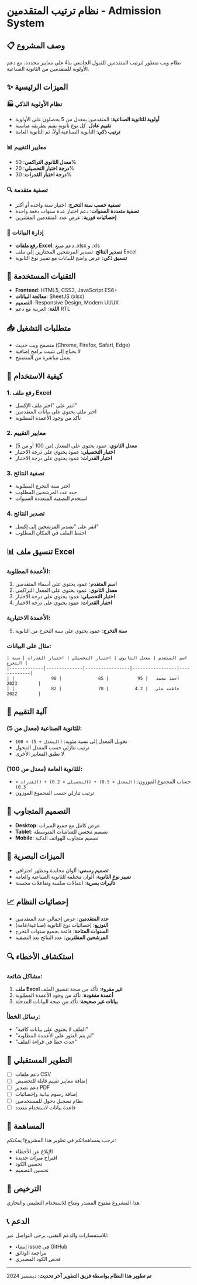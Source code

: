 # نظام ترتيب المتقدمين - Admission System

## 📋 وصف المشروع

نظام ويب متطور لترتيب المتقدمين للقبول الجامعي بناءً على معايير محددة، مع دعم الأولوية للمتقدمين من الثانوية الصناعية.

## ✨ الميزات الرئيسية

### 🏭 نظام الأولوية الذكي
- **أولوية للثانوية الصناعية**: المتقدمين بمعدل من 5 يحصلون على الأولوية
- **تقييم عادل**: كل نوع ثانوية يقيم بطريقة مناسبة
- **ترتيب ذكي**: الثانوية الصناعية أولاً، ثم الثانوية العامة

### 📊 معايير التقييم
- **معدل الثانوي التراكمي**: 50%
- **درجة اختبار التحصيلي**: 20%
- **درجة اختبار القدرات**: 30%

### 🔍 تصفية متقدمة
- **تصفية حسب سنة التخرج**: اختيار سنة واحدة أو أكثر
- **تصفية متعددة السنوات**: دعم اختيار عدة سنوات دفعة واحدة
- **إحصائيات فورية**: عرض عدد المتقدمين المفلترين

### 📁 إدارة البيانات
- **رفع ملفات Excel**: دعم صيغ .xlsx و .xls
- **تصدير النتائج**: تصدير المرشحين المختارين إلى ملف Excel
- **تنسيق ذكي**: عرض واضح للبيانات مع تمييز نوع الثانوية

## 🚀 التقنيات المستخدمة

- **Frontend**: HTML5, CSS3, JavaScript ES6+
- **معالجة البيانات**: SheetJS (xlsx)
- **التصميم**: Responsive Design, Modern UI/UX
- **اللغة**: العربية مع دعم RTL

## 📥 متطلبات التشغيل

- متصفح ويب حديث (Chrome, Firefox, Safari, Edge)
- لا يحتاج إلى تثبيت برامج إضافية
- يعمل مباشرة من المتصفح

## 🎯 كيفية الاستخدام

### 1. رفع ملف Excel
- انقر على "اختر ملف الإكسل"
- اختر ملف يحتوي على بيانات المتقدمين
- تأكد من وجود الأعمدة المطلوبة

### 2. معايير التقييم
- **معدل الثانوي**: عمود يحتوي على المعدل (من 100 أو من 5)
- **اختبار التحصيلي**: عمود يحتوي على درجة الاختبار
- **اختبار القدرات**: عمود يحتوي على درجة الاختبار

### 3. تصفية النتائج
- اختر سنة التخرج المطلوبة
- حدد عدد المرشحين المطلوب
- استخدم التصفية المتعددة السنوات

### 4. تصدير النتائج
- انقر على "تصدير المرشحين إلى إكسل"
- احفظ الملف في المكان المطلوب

## 📊 تنسيق ملف Excel

### الأعمدة المطلوبة:
1. **اسم المتقدم**: عمود يحتوي على أسماء المتقدمين
2. **معدل الثانوي**: عمود يحتوي على المعدل التراكمي
3. **اختبار التحصيلي**: عمود يحتوي على درجة الاختبار
4. **اختبار القدرات**: عمود يحتوي على درجة الاختبار

### الأعمدة الاختيارية:
5. **سنة التخرج**: عمود يحتوي على سنة التخرج من الثانوية

### مثال على البيانات:
```
| اسم المتقدم | معدل الثانوي | اختبار التحصيلي | اختبار القدرات | سنة التخرج |
|-------------|--------------|-----------------|-----------------|-------------|
| أحمد محمد   | 95           | 85              | 90              | 2023        |
| فاطمة علي   | 4.2          | 78              | 82              | 2022        |
```

## 🔧 آلية التقييم

### للثانوية الصناعية (معدل من 5):
- تحويل المعدل إلى نسبة مئوية: `(المعدل ÷ 5) × 100`
- ترتيب تنازلي حسب المعدل المحول
- لا تطبق المعايير الأخرى

### للثانوية العامة (معدل من 100):
- حساب المجموع الموزون: `(المعدل × 0.5) + (التحصيلي × 0.2) + (القدرات × 0.3)`
- ترتيب تنازلي حسب المجموع الموزون

## 📱 التصميم المتجاوب

- **Desktop**: عرض كامل مع جميع الميزات
- **Tablet**: تصميم محسن للشاشات المتوسطة
- **Mobile**: تصميم متجاوب للهواتف الذكية

## 🎨 الميزات البصرية

- **تصميم رسمي**: ألوان محايدة ومظهر احترافي
- **تمييز نوع الثانوية**: ألوان مختلفة للثانوية الصناعية والعامة
- **تأثيرات بصرية**: انتقالات سلسة وتفاعلات محسنة

## 📈 إحصائيات النظام

- **عدد المتقدمين**: عرض إجمالي عدد المتقدمين
- **التوزيع**: إحصائيات نوع الثانوية (صناعية/عامة)
- **السنوات المتاحة**: قائمة بجميع سنوات التخرج
- **المرشحين المفلترين**: عدد النتائج بعد التصفية

## 🔍 استكشاف الأخطاء

### مشاكل شائعة:
1. **ملف Excel غير مقروء**: تأكد من صحة تنسيق الملف
2. **أعمدة مفقودة**: تأكد من وجود الأعمدة المطلوبة
3. **بيانات غير صحيحة**: تأكد من صحة البيانات المدخلة

### رسائل الخطأ:
- "الملف لا يحتوي على بيانات كافية"
- "لم يتم العثور على الأعمدة المطلوبة"
- "حدث خطأ في قراءة الملف"

## 🚀 التطوير المستقبلي

- [ ] دعم ملفات CSV
- [ ] إضافة معايير تقييم قابلة للتخصيص
- [ ] دعم تصدير PDF
- [ ] إضافة رسوم بيانية وإحصائيات
- [ ] نظام تسجيل دخول للمستخدمين
- [ ] قاعدة بيانات لاستخدام متعدد

## 👥 المساهمة

نرحب بمساهماتكم في تطوير هذا المشروع! يمكنكم:
- الإبلاغ عن الأخطاء
- اقتراح ميزات جديدة
- تحسين الكود
- تحسين التصميم

## 📄 الترخيص

هذا المشروع مفتوح المصدر ومتاح للاستخدام التعليمي والتجاري.

## 📞 الدعم

للاستفسارات والدعم التقني، يرجى التواصل عبر:
- إنشاء Issue في GitHub
- مراجعة الوثائق
- فحص الكود المصدري

---

**تم تطوير هذا النظام بواسطة فريق التطوير**
**آخر تحديث**: ديسمبر 2024
